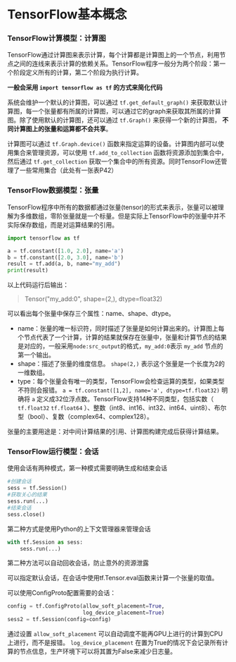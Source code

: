 # TensorFlow基本概念

### TensorFlow计算模型：计算图

TensorFlow通过计算图来表示计算，每个计算都是计算图上的一个节点，利用节点之间的连线来表示计算的依赖关系。TensorFlow程序一般分为两个阶段：第一个阶段定义所有的计算，第二个阶段为执行计算。

**一般会采用 `import tensorflow as tf` 的方式来简化代码**

系统会维护一个默认的计算图，可以通过 `tf.get_default_graph()` 来获取默认计算图，每一个张量都有所属的计算图，可以通过它的graph来获取其所属的计算图。除了使用默认的计算图，还可以通过 `tf.Graph()` 来获得一个新的计算图， **不同计算图上的张量和运算都不会共享**。

计算图可以通过 `tf.Graph.device()` 函数来指定运算的设备。计算图内部可以使用集合来管理资源，可以使用 `tf.add_to_collection` 函数将资源添加到集合中，然后通过 `tf.get_collection` 获取一个集合中的所有资源。同时TensorFlow还管理了一些常用集合（此处有一张表P42）

### TensorFlow数据模型：张量

TensorFlow程序中所有的数据都通过张量(tensor)的形式来表示，张量可以被理解为多维数组，零阶张量就是一个标量。但是实际上TensorFlow中的张量中并不实际保存数组，而是对运算结果的引用。

```python
import tensorflow as tf

a = tf.constant([1.0, 2.0], name='a')
b = tf.constant([2.0, 3.0], name='b')
result = tf.add(a, b, name="my_add")
print(result)
```

以上代码运行后输出：

> Tensor("my_add:0", shape=(2,), dtype=float32)

可以看出每个张量中保存三个属性：name、shape、dtype。

- name：张量的唯一标识符，同时描述了张量是如何计算出来的。计算图上每个节点代表了一个计算，计算的结果就保存在张量中，张量和计算节点的结果是对应的，一般采用`node:src_output`的格式，`my_add:0`表示 `my_add` 节点的第一个输出。
- shape：描述了张量的维度信息。 `shape(2,)` 表示这个张量是一个长度为2的一维数组。
- type：每个张量会有唯一的类型，TensorFlow会检查运算的类型，如果类型不符则会报错。 `a = tf.constant([1,2], name='a', dtype=tf.float32)` 明确将 `a` 定义成32位浮点数。TensorFlow支持14种不同类型，包括实数（ `tf.float32` `tf.float64` ）、整数（int8、int16、int32、int64、uint8）、布尔型（bool）、复数（complex64、complex128）。

张量的主要用途是：对中间计算结果的引用、计算图构建完成后获得计算结果。

### TensorFlow运行模型：会话

使用会话有两种模式，第一种模式需要明确生成和结束会话

```Python
#创建会话
sess = tf.Session()
#获取关心的结果
sess.run(...)
#结束会话
sess.close()
```

第二种方式是使用Python的上下文管理器来管理会话

```python
with tf.Session as sess:
	sess.run(...)
```

第二种方法可以自动回收会话，防止意外的资源泄露

可以指定默认会话，在会话中使用tf.Tensor.eval函数来计算一个张量的取值。

可以使用ConfigProto配置需要的会话：

```python
config = tf.ConfigProto(allow_soft_placement=True,
						log_device_placement=True)
sess2 = tf.Session(config=config)
```

通过设置 `allow_soft_placement` 可以自动调度不能再GPU上进行的计算到CPU上进行，而不是报错。 `log_device_placement` 在置为True的情况下会记录所有计算的节点信息，生产环境下可以将其置为False来减少日志量。

